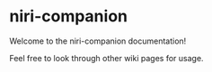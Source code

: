 # niri-companion

Welcome to the niri-companion documentation!

Feel free to look through other wiki pages for usage.
